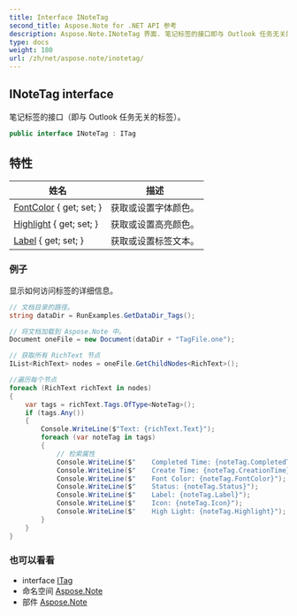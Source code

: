 ```yaml
---
title: Interface INoteTag
second_title: Aspose.Note for .NET API 参考
description: Aspose.Note.INoteTag 界面. 笔记标签的接口即与 Outlook 任务无关的标签
type: docs
weight: 180
url: /zh/net/aspose.note/inotetag/
---
```

## INoteTag interface

笔记标签的接口（即与 Outlook 任务无关的标签）。

```csharp
public interface INoteTag : ITag
```

## 特性

| 姓名 | 描述 |
| --- | --- |
| [FontColor](../../aspose.note/inotetag/fontcolor/) { get; set; } | 获取或设置字体颜色。 |
| [Highlight](../../aspose.note/inotetag/highlight/) { get; set; } | 获取或设置高亮颜色。 |
| [Label](../../aspose.note/inotetag/label/) { get; set; } | 获取或设置标签文本。 |

### 例子

显示如何访问标签的详细信息。

```csharp
// 文档目录的路径。
string dataDir = RunExamples.GetDataDir_Tags();

// 将文档加载到 Aspose.Note 中。
Document oneFile = new Document(dataDir + "TagFile.one");

// 获取所有 RichText 节点
IList<RichText> nodes = oneFile.GetChildNodes<RichText>();

//遍历每个节点
foreach (RichText richText in nodes)
{
    var tags = richText.Tags.OfType<NoteTag>();
    if (tags.Any())
    {
        Console.WriteLine($"Text: {richText.Text}");
        foreach (var noteTag in tags)
        {
            // 检索属性
            Console.WriteLine($"    Completed Time: {noteTag.CompletedTime}");
            Console.WriteLine($"    Create Time: {noteTag.CreationTime}");
            Console.WriteLine($"    Font Color: {noteTag.FontColor}");
            Console.WriteLine($"    Status: {noteTag.Status}");
            Console.WriteLine($"    Label: {noteTag.Label}");
            Console.WriteLine($"    Icon: {noteTag.Icon}");
            Console.WriteLine($"    High Light: {noteTag.Highlight}");
        }
    }
}
```

### 也可以看看

* interface [ITag](../itag/)
* 命名空间 [Aspose.Note](../../aspose.note/)
* 部件 [Aspose.Note](../../)



